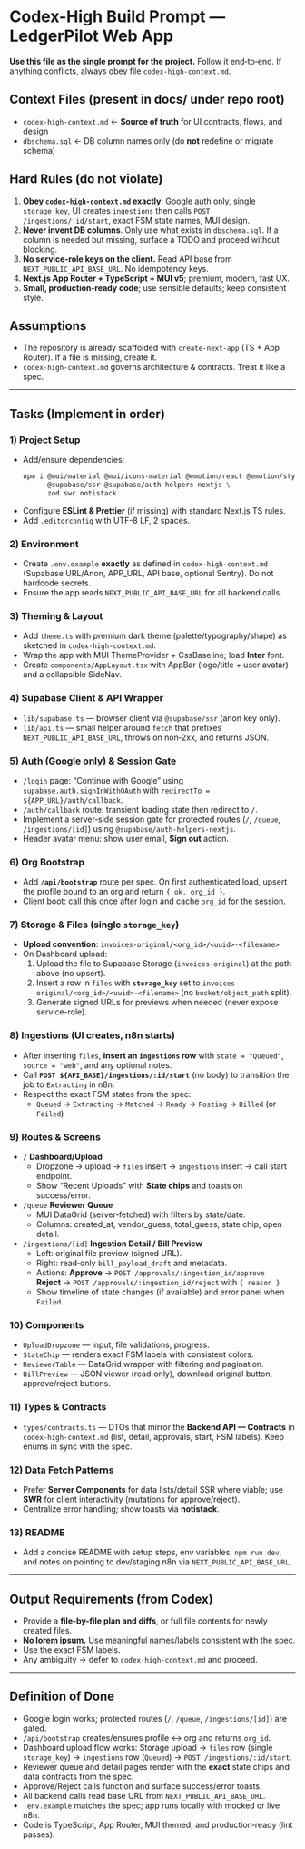 # Codex-High Build Prompt — LedgerPilot Web App
**Use this file as the single prompt for the project.** Follow it end‑to‑end. If anything conflicts, always obey file `codex-high-context.md`.

## Context Files (present in docs/ under repo root)
- `codex-high-context.md` ← **Source of truth** for UI contracts, flows, and design
- `dbschema.sql` ← DB column names only (do **not** redefine or migrate schema)

## Hard Rules (do not violate)
1) **Obey `codex-high-context.md` exactly**: Google auth only, single `storage_key`, UI creates `ingestions` then calls `POST /ingestions/:id/start`, exact FSM state names, MUI design.
2) **Never invent DB columns**. Only use what exists in `dbschema.sql`. If a column is needed but missing, surface a TODO and proceed without blocking.
3) **No service-role keys on the client.** Read API base from `NEXT_PUBLIC_API_BASE_URL`. No idempotency keys.
4) **Next.js App Router + TypeScript + MUI v5**; premium, modern, fast UX.
5) **Small, production-ready code**; use sensible defaults; keep consistent style.

## Assumptions
- The repository is already scaffolded with `create-next-app` (TS + App Router). If a file is missing, create it.
- `codex-high-context.md` governs architecture & contracts. Treat it like a spec.

---

## Tasks (Implement in order)

### 1) Project Setup
- Add/ensure dependencies:
  ```bash
  npm i @mui/material @mui/icons-material @emotion/react @emotion/styled \
        @supabase/ssr @supabase/auth-helpers-nextjs \
        zod swr notistack
  ```
- Configure **ESLint & Prettier** (if missing) with standard Next.js TS rules.
- Add `.editorconfig` with UTF-8 LF, 2 spaces.

### 2) Environment
- Create `.env.example` **exactly** as defined in `codex-high-context.md` (Supabase URL/Anon, APP_URL, API base, optional Sentry). Do not hardcode secrets.
- Ensure the app reads `NEXT_PUBLIC_API_BASE_URL` for all backend calls.

### 3) Theming & Layout
- Add `theme.ts` with premium dark theme (palette/typography/shape) as sketched in `codex-high-context.md`.
- Wrap the app with MUI ThemeProvider + CssBaseline; load **Inter** font.
- Create `components/AppLayout.tsx` with AppBar (logo/title + user avatar) and a collapsible SideNav.

### 4) Supabase Client & API Wrapper
- `lib/supabase.ts` — browser client via `@supabase/ssr` (anon key only).
- `lib/api.ts` — small helper around `fetch` that prefixes `NEXT_PUBLIC_API_BASE_URL`, throws on non‑2xx, and returns JSON.

### 5) Auth (Google only) & Session Gate
- `/login` page: “Continue with Google” using `supabase.auth.signInWithOAuth` with `redirectTo = ${APP_URL}/auth/callback`.
- `/auth/callback` route: transient loading state then redirect to `/`.
- Implement a server‑side session gate for protected routes (`/`, `/queue`, `/ingestions/[id]`) using `@supabase/auth-helpers-nextjs`.
- Header avatar menu: show user email, **Sign out** action.

### 6) Org Bootstrap
- Add **`/api/bootstrap`** route per spec. On first authenticated load, upsert the profile bound to an org and return `{ ok, org_id }`.
- Client boot: call this once after login and cache `org_id` for the session.

### 7) Storage & Files (single `storage_key`)
- **Upload convention**: `invoices-original/<org_id>/<uuid>-<filename>`
- On Dashboard upload:
  1. Upload the file to Supabase Storage (`invoices-original`) at the path above (no upsert).
  2. Insert a row in `files` with **`storage_key`** set to `invoices-original/<org_id>/<uuid>-<filename>` (no `bucket/object_path` split).
  3. Generate signed URLs for previews when needed (never expose service-role).

### 8) Ingestions (UI creates, n8n starts)
- After inserting `files`, **insert an `ingestions` row** with `state = "Queued"`, `source = "web"`, and any optional notes.
- Call **`POST ${API_BASE}/ingestions/:id/start`** (no body) to transition the job to `Extracting` in n8n.
- Respect the exact FSM states from the spec:
  - `Queued` → `Extracting` → `Matched` → `Ready` → `Posting` → `Billed` (or `Failed`)

### 9) Routes & Screens
- `/` **Dashboard/Upload**
  - Dropzone → upload → `files` insert → `ingestions` insert → call start endpoint.
  - Show “Recent Uploads” with **State chips** and toasts on success/error.
- `/queue` **Reviewer Queue**
  - MUI DataGrid (server‑fetched) with filters by state/date.
  - Columns: created_at, vendor_guess, total_guess, state chip, open detail.
- `/ingestions/[id]` **Ingestion Detail / Bill Preview**
  - Left: original file preview (signed URL).
  - Right: read‑only `bill_payload_draft` and metadata.
  - Actions: **Approve** → `POST /approvals/:ingestion_id/approve`  
             **Reject** → `POST /approvals/:ingestion_id/reject` with `{ reason }`
  - Show timeline of state changes (if available) and error panel when `Failed`.

### 10) Components
- `UploadDropzone` — input, file validations, progress.
- `StateChip` — renders exact FSM labels with consistent colors.
- `ReviewerTable` — DataGrid wrapper with filtering and pagination.
- `BillPreview` — JSON viewer (read‑only), download original button, approve/reject buttons.

### 11) Types & Contracts
- `types/contracts.ts` — DTOs that mirror the **Backend API — Contracts** in `codex-high-context.md` (list, detail, approvals, start, FSM labels). Keep enums in sync with the spec.

### 12) Data Fetch Patterns
- Prefer **Server Components** for data lists/detail SSR where viable; use **SWR** for client interactivity (mutations for approve/reject).
- Centralize error handling; show toasts via **notistack**.

### 13) README
- Add a concise README with setup steps, env variables, `npm run dev`, and notes on pointing to dev/staging n8n via `NEXT_PUBLIC_API_BASE_URL`.

---

## Output Requirements (from Codex)
- Provide a **file-by-file plan and diffs**, or full file contents for newly created files.
- **No lorem ipsum.** Use meaningful names/labels consistent with the spec.
- Use the exact FSM labels.
- Any ambiguity → defer to `codex-high-context.md` and proceed.

---

## Definition of Done
- Google login works; protected routes (`/`, `/queue`, `/ingestions/[id]`) are gated.
- `/api/bootstrap` creates/ensures profile ↔ org and returns `org_id`.
- Dashboard upload flow works: Storage upload → `files` row (single `storage_key`) → `ingestions` row (`Queued`) → `POST /ingestions/:id/start`.
- Reviewer queue and detail pages render with the **exact** state chips and data contracts from the spec.
- Approve/Reject calls function and surface success/error toasts.
- All backend calls read base URL from `NEXT_PUBLIC_API_BASE_URL`.
- `.env.example` matches the spec; app runs locally with mocked or live n8n.
- Code is TypeScript, App Router, MUI themed, and production‑ready (lint passes).
